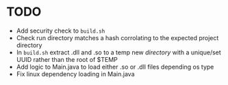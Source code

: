 # TODO
- Add security check to `build.sh`
 - Check run directory matches a hash corrolating to the expected project directory
- In `build.sh` extract .dll and .so to a temp new *directory* with a unique/set UUID rather than the root of $TEMP
- Add logic to Main.java to load either .so or .dll files depending os type
- Fix linux dependency loading in Main.java